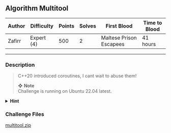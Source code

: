 ## Algorithm Multitool

| Author | Difficulty | Points | Solves | First Blood             | Time to Blood |
| ------ | ---------- | ------ | ------ | ----------------------- | ------------- |
| Zafirr | Expert (4) | 500    | 2      | Maltese Prison Escapees | 41 hours      |

---

### Description

> C++20 introduced coroutines, I cant wait to abuse them!
>
> ❖ **Note**  
> Challenge is running on Ubuntu 22.04 latest.

<details closed>
<summary><b>Hint</b></summary>

1. To get a leak, look into c++ Small String Optimization.
2. Lambda capture variable is stored in the stack, you can overwrite it somehow. if you figure out what its overwritten with, solving this is straightforward.

</details>

### Challenge Files

[multitool.zip](dist/multitool.zip)
